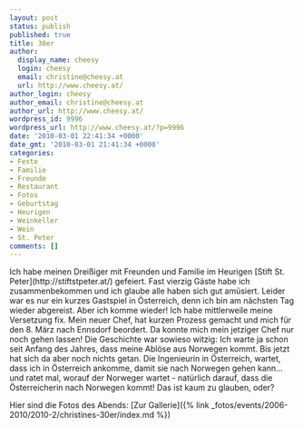 ```yaml
---
layout: post
status: publish
published: true
title: 30er
author:
  display_name: cheesy
  login: cheesy
  email: christine@cheesy.at
  url: http://www.cheesy.at/
author_login: cheesy
author_email: christine@cheesy.at
author_url: http://www.cheesy.at/
wordpress_id: 9996
wordpress_url: http://www.cheesy.at/?p=9996
date: '2010-03-01 22:41:34 +0000'
date_gmt: '2010-03-01 21:41:34 +0000'
categories:
- Feste
- Familie
- Freunde
- Restaurant
- Fotos
- Geburtstag
- Heurigen
- Weinkeller
- Wein
- St. Peter
comments: []
---
```

<!--:de-->Ich habe meinen Dreißiger mit Freunden und Familie im Heurigen [Stift St. Peter](http://stiftstpeter.at/) gefeiert. Fast vierzig Gäste habe ich zusammenbekommen und ich glaube alle haben sich gut amüsiert. Leider war es nur ein kurzes Gastspiel in Österreich, denn ich bin am nächsten Tag wieder abgereist. Aber ich komme wieder! Ich habe mittlerweile meine Versetzung fix. Mein neuer Chef, hat kurzen Prozess gemacht und mich für den 8. März nach Ennsdorf beordert. Da konnte mich mein jetziger Chef nur noch gehen lassen! Die Geschichte war sowieso witzig: Ich warte ja schon seit Anfang des Jahres, dass meine Ablöse aus Norwegen kommt. Bis jetzt hat sich da aber noch nichts getan. Die Ingenieurin in Österreich, wartet, dass ich in Österreich ankomme, damit sie nach Norwegen gehen kann... und ratet mal, worauf der Norweger wartet - natürlich darauf, dass die Österreicherin nach Norwegen kommt! Das ist kaum zu glauben, oder?
Hier sind die Fotos des Abends:
[Zur Gallerie]({% link _fotos/events/2006-2010/2010-2/christines-30er/index.md %})
